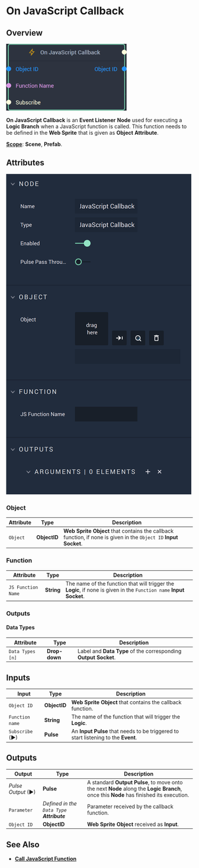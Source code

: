 # On JavaScript Callback

## Overview

![The On JavaScript Callback Node.](../../../.gitbook/assets/onjavascriptcallbacknode20241.png)

**On JavaScript Callback** is an **Event Listener** **Node** used for executing a **Logic Branch** when a JavaScript function is called. This function needs to be defined in the **Web Sprite** that is given as **Object** **Attribute**.

[**Scope**](../../overview.md#scopes): **Scene**, **Prefab**.

## Attributes

![The On JavaScript Callback Node.](<../../../.gitbook/assets/javascriptcallbackattributes - Copy.png>)

### Object

| Attribute | Type         | Description                                                                                                          |
| --------- | ------------ | -------------------------------------------------------------------------------------------------------------------- |
| `Object`  | **ObjectID** | **Web Sprite** **Object** that contains the callback function, if none is given in the `Object ID` **Input Socket**. |

### Function

| Attribute          | Type       | Description                                                                                                         |
| ------------------ | ---------- | ------------------------------------------------------------------------------------------------------------------- |
| `JS Function Name` | **String** | The name of the function that will trigger the **Logic**, if none is given in the `Function name` **Input Socket**. |

### Outputs

#### Data Types

| Attribute        | Type          | Description                                                         |
| ---------------- | ------------- | ------------------------------------------------------------------- |
| `Data Types [n]` | **Drop-down** | Label and **Data Type** of the corresponding **Output** **Socket**. |

## Inputs

| Input           | Type         | Description                                                                        |
| --------------- | ------------ | ---------------------------------------------------------------------------------- |
| `Object ID`     | **ObjectID** | **Web Sprite** **Object** that contains the callback function.                     |
| `Function name` | **String**   | The name of the function that will trigger the **Logic**.                          |
| `Subscribe` (►) | **Pulse**    | An **Input Pulse** that needs to be triggered to start listening to the **Event**. |

## Outputs

| Output             | Type                                         | Description                                                                                                                            |
| ------------------ | -------------------------------------------- | -------------------------------------------------------------------------------------------------------------------------------------- |
| _Pulse Output_ (►) | **Pulse**                                    | A standard **Output Pulse**, to move onto the next **Node** along the **Logic Branch**, once this **Node** has finished its execution. |
| `Parameter`        | _Defined in the `Data Type`_ _**Attribute**_ | Parameter received by the callback function.                                                                                           |
| `Object ID`        | **ObjectID**                                 | **Web Sprite** **Object** received as **Input**.                                                                                       |

## See Also

* [**Call JavaScript Function**](../../web/call-javascript-function.md)
